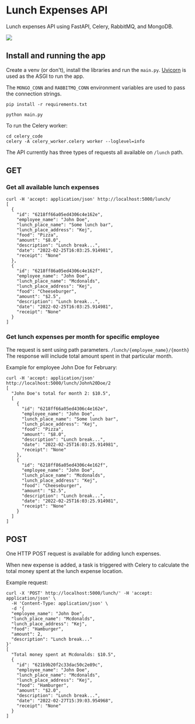 # Lunch Expenses API
Lunch expenses API using FastAPI, Celery, RabbitMQ, and MongoDB.

![](https://i.imgur.com/eCcsutS.png)


## Install and running the app
Create a venv (or don't), install the libraries and run the `main.py`. [Uvicorn](https://www.uvicorn.org/) is used as the ASGI to run the app.

The `MONGO_CONN` and `RABBITMQ_CONN` environment variables are used to pass the connection strings.
```
pip install -r requirements.txt
```
```
python main.py
```

To run the Celery worker:
```
cd celery_code
celery -A celery_worker.celery worker --loglevel=info
```

The API currently has three types of requests all available on `/lunch` path.

## GET

### Get all available lunch expenses
```
curl -H 'accept: application/json' http://localhost:5000/lunch/
[
  {
    "id": "6218ff66a05ed4306c4e162e",
    "employee_name": "John Doe",
    "lunch_place_name": "Some lunch bar",
    "lunch_place_address": "Kej",
    "food": "Pizza",
    "amount": "$8.0",
    "description": "Lunch break...",
    "date": "2022-02-25T16:03:25.914981",
    "receipt": "None"
  },
  {
    "id": "6218ff86a05ed4306c4e162f",
    "employee_name": "John Doe",
    "lunch_place_name": "Mcdonalds",
    "lunch_place_address": "Kej",
    "food": "Cheeseburger",
    "amount": "$2.5",
    "description": "Lunch break...",
    "date": "2022-02-25T16:03:25.914981",
    "receipt": "None"
  }
]
```

### Get lunch expenses per month for specific employee

The request is sent using path parameters. `/lunch/{employee_name}/{month}`
The response will include total amount spent in that particular month. 

Example for employee John Doe for February:
```
curl -H 'accept: application/json' http://localhost:5000/lunch/John%20Doe/2
[
  "John Doe's total for month 2: $10.5",
  [
    {
      "id": "6218ff66a05ed4306c4e162e",
      "employee_name": "John Doe",
      "lunch_place_name": "Some lunch bar",
      "lunch_place_address": "Kej",
      "food": "Pizza",
      "amount": "$8.0",
      "description": "Lunch break...",
      "date": "2022-02-25T16:03:25.914981",
      "receipt": "None"
    },
    {
      "id": "6218ff86a05ed4306c4e162f",
      "employee_name": "John Doe",
      "lunch_place_name": "Mcdonalds",
      "lunch_place_address": "Kej",
      "food": "Cheeseburger",
      "amount": "$2.5",
      "description": "Lunch break...",
      "date": "2022-02-25T16:03:25.914981",
      "receipt": "None"
    }
  ]
]
```
## POST
One HTTP POST request is available for adding lunch expenses.

When new expense is added, a task is triggered with Celery to calculate the total money spent at the lunch expense location.

Example request:
```
curl -X 'POST' http://localhost:5000/lunch/' -H 'accept: application/json' \
  -H 'Content-Type: application/json' \
  -d '{
  "employee_name": "John Doe",
  "lunch_place_name": "Mcdonalds",
  "lunch_place_address": "Kej",
  "food": "Hamburger",
  "amount": 2,
  "description": "Lunch break..."
}'
[
  "Total money spent at Mcdonalds: $10.5",
  {
    "id": "621b9b20f2c33dac50c2e89c",
    "employee_name": "John Doe",
    "lunch_place_name": "Mcdonalds",
    "lunch_place_address": "Kej",
    "food": "Hamburger",
    "amount": "$2.0",
    "description": "Lunch break...",
    "date": "2022-02-27T15:39:03.954968",
    "receipt": "None"
  }
]
```